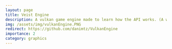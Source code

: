 ```yaml
---
layout: page
title: Veist Engine
description: A vulkan game engine made to learn how the API works. (A work in progress)
img: /assets/img/vulkanEngine.PNG
redirect: https://github.com/danimtz/VulkanEngine
importance: 2
category: graphics
---
```

